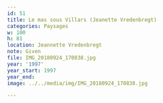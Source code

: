 ```yaml
---
id: 51
title: Le mas sous Villars (Jeanette Vredenbregt)
categories: Paysages
w: 100
h: 81
location: Jeannette Vredenbregt
note: Given
file: IMG_20180924_170838.jpg
year: '1997'
year_start: 1997
year_end:
image: ../../media/img/IMG_20180924_170838.jpg

---
```

